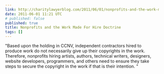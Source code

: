 ```yaml
---
link: http://charitylawyerblog.com/2011/06/01/nonprofits-and-the-work-made-for-hire-doctrine/
date: 2011-06-01 11:21 UTC
# published: false
published: true
title: Nonprofits and the Work Made For Hire Doctrine
tags: []
---
```


"Based upon the holding in CCNV, independent contractors hired to produce work do not necessarily give up their copyrights in the work. Therefore, nonprofits hiring artists, authors, technical writers, designers, website developers, programmers, and others need to ensure they take steps to secure the copyright in the work if that is their intention. "
